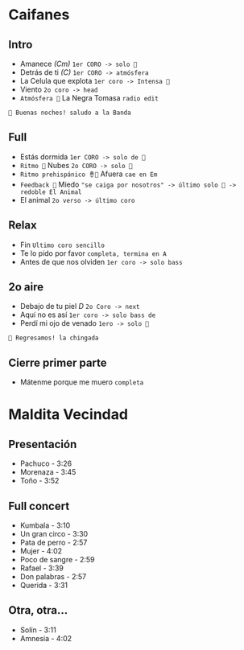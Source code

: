 Caifanes
========

Intro
-----
- Amanece *(Cm)* `1er CORO -> solo 🎸`
- Detrás de ti *(C)* `1er CORO -> atmósfera`
- La Celula que explota `1er coro -> Intensa 🎹`
- Viento `2o coro -> head`
- `Atmósfera 🎹` La Negra Tomasa `radio edit`
```text
💬 Buenas noches! saludo a la Banda 
```
Full
----
- Estás dormida `1er CORO -> solo de 🎷`
- `Ritmo 🥁` Nubes `2o CORO -> solo 🎸`
- `Ritmo prehispánico 🪘🎹` Afuera `cae en Em`
- `Feedback 🎸` Miedo `"se caiga por nosotros" -> último solo 🎸 -> redoble El Animal`
- El animal `2o verso -> último coro`

Relax
----------
- Fin `Ultimo coro sencillo`
- Te lo pido por favor `completa, termina en A`
- Antes de que nos olviden `1er coro -> solo bass`

2o aire
------
- Debajo de tu piel *D* `2o Coro -> next`
- Aquí no es así `1er coro -> solo bass de`
- Perdí mi ojo de venado `1ero -> solo 🥁`
```text
💬 Regresamos! la chingada
```
Cierre primer parte
---------
- Mátenme porque me muero `completa`

Maldita Vecindad
================

Presentación
------------
- Pachuco - 3:26
- Morenaza - 3:45
- Toño - 3:52

Full concert
------------
- Kumbala - 3:10
- Un gran circo - 3:30
- Pata de perro - 2:57
- Mujer - 4:02
- Poco de sangre - 2:59
- Rafael - 3:39
- Don palabras - 2:57
- Querida - 3:31

Otra, otra...
-------------
- Solín - 3:11
- Amnesia - 4:02
